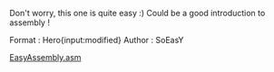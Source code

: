 Don't worry, this one is quite easy :) Could be a good introduction to assembly !

Format : Hero{input:modified}
Author : SoEasY

[EasyAssembly.asm](https://www.heroctf.fr/files/c173fdcd67e80e479f7caff7ab5bd372/EasyAssembly.asm?token=eyJ1c2VyX2lkIjoxMzgyLCJ0ZWFtX2lkIjo3NDYsImZpbGVfaWQiOjY2fQ.YIQzig.woqHSQ4FDN2Q5FhQcYbt1YgUb7Y)
